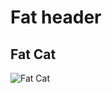 # Fat header

## Fat Cat
![Fat Cat](https://cdn.shopify.com/s/files/1/0588/4615/0730/files/4131_ext_06_0.jpg?v=1709119194?v=1629772601)
